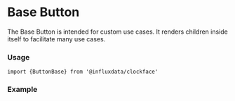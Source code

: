# Base Button

The Base Button is intended for custom use cases. It renders children inside itself to facilitate many use cases.

### Usage
```tsx
import {ButtonBase} from '@influxdata/clockface'
```

### Example
<!-- STORY -->

<!-- STORY HIDE START -->

<!-- STORY HIDE END -->

<!-- PROPS -->
